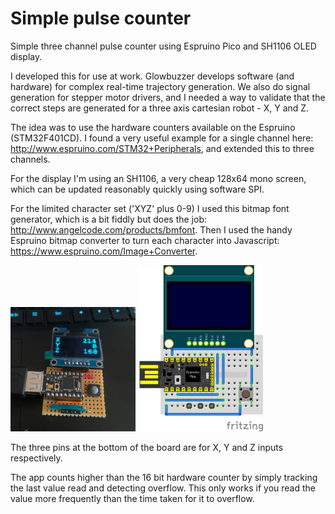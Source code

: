 # Simple pulse counter

Simple three channel pulse counter using Espruino Pico and SH1106 OLED display.

I developed this for use at work. Glowbuzzer develops software (and hardware) for complex real-time trajectory generation. We also do signal generation for stepper motor drivers, and I needed a way to validate that the correct steps are generated for a three axis cartesian robot - X, Y and Z.

The idea was to use the hardware counters available on the Espruino (STM32F401CD). I found a very useful example for a single channel here: http://www.espruino.com/STM32+Peripherals, and extended this to three channels.

For the display I'm using an SH1106, a very cheap 128x64 mono screen, which can be updated reasonably quickly using software SPI.

For the limited character set ('XYZ' plus 0-9) I used this bitmap font generator, which is a bit fiddly but does the job: http://www.angelcode.com/products/bmfont. Then I used the handy Espruino bitmap converter to turn each character into Javascript: https://www.espruino.com/Image+Converter.

<img src="https://github.com/jugglingcats/pulse-counter/blob/master/pulse-counter-pic.jpg?raw=true" width="200">

<img src="https://github.com/jugglingcats/pulse-counter/blob/master/pulse-counter_bb.png?raw=true" width="200">

The three pins at the bottom of the board are for X, Y and Z inputs respectively.

The app counts higher than the 16 bit hardware counter by simply tracking the last value read and detecting overflow. This only works if you read the value more frequently than the time taken for it to overflow.

